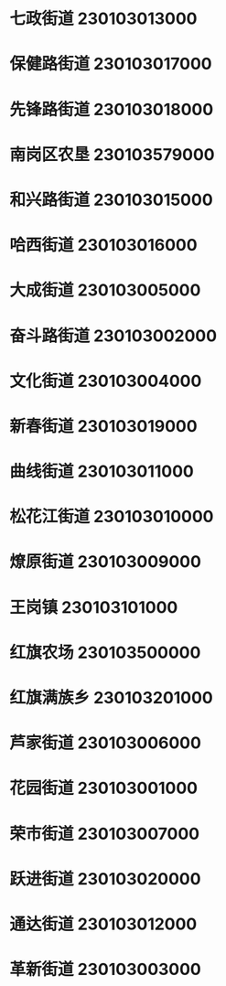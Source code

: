 # 七政街道 230103013000
# 保健路街道 230103017000
# 先锋路街道 230103018000
# 南岗区农垦 230103579000
# 和兴路街道 230103015000
# 哈西街道 230103016000
# 大成街道 230103005000
# 奋斗路街道 230103002000
# 文化街道 230103004000
# 新春街道 230103019000
# 曲线街道 230103011000
# 松花江街道 230103010000
# 燎原街道 230103009000
# 王岗镇 230103101000
# 红旗农场 230103500000
# 红旗满族乡 230103201000
# 芦家街道 230103006000
# 花园街道 230103001000
# 荣市街道 230103007000
# 跃进街道 230103020000
# 通达街道 230103012000
# 革新街道 230103003000
